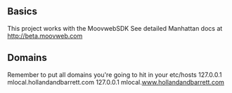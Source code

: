 ## Basics
This project works with the MoovwebSDK
See detailed Manhattan docs at http://beta.moovweb.com

## Domains
Remember to put all domains you're going to hit in your etc/hosts
  127.0.0.1 	mlocal.hollandandbarrett.com
  127.0.0.1 	mlocal.www.hollandandbarrett.com
